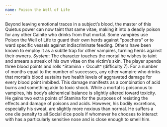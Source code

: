 ```yaml
---
name: Poison the Well of Life
---
```


Beyond leaving emotional traces in a subject’s blood, the master of this Quietus power can now taint that same vitae, making it into a deadly poison for any other Cainite who drinks from that mortal. Some vampires use Poison the Well of Life to guard their own herds against “poachers” or to ward specific vessels against indiscriminate feeding. Others have been known to employ it as a subtle trap for other vampires, turning herds against their owners.
_System_: The character touches the mortal he wishes to taint and smears a streak of his own vitae on the victim’s skin. The player spends three blood points and rolls ^Stamina + Occult^ (difficulty 7). For a number of months equal to the number of successes, any other vampire who drinks that mortal’s blood sustains two health levels of aggravated damage for every blood point imbibed. This damage manifests as a combination of acid burns and something akin to toxic shock. While a mortal is poisonous to vampires, his body’s alchemical balance is slightly altered toward toxicity. He gains two extra points of Stamina for the purposes of resisting the effects and damage of poisons and acids. However, his bodily excretions, especially his sweat, are slightly more noxious than normal. He suffers a one die penalty to all Social dice pools if whomever he chooses to interact with has a particularly sensitive nose and is close enough to smell him.
